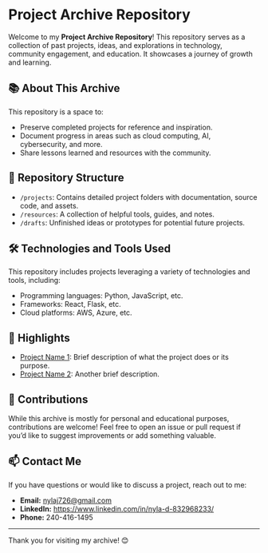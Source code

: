 # Project Archive Repository

Welcome to my **Project Archive Repository**! This repository serves as a collection of past projects, ideas, and explorations in technology, community engagement, and education. It showcases a journey of growth and learning.

## 📚 About This Archive

This repository is a space to:  
- Preserve completed projects for reference and inspiration.  
- Document progress in areas such as cloud computing, AI, cybersecurity, and more.  
- Share lessons learned and resources with the community.  

## 📂 Repository Structure

- `/projects`: Contains detailed project folders with documentation, source code, and assets.  
- `/resources`: A collection of helpful tools, guides, and notes.  
- `/drafts`: Unfinished ideas or prototypes for potential future projects.  

## 🛠️ Technologies and Tools Used

This repository includes projects leveraging a variety of technologies and tools, including:  
- Programming languages: Python, JavaScript, etc.  
- Frameworks: React, Flask, etc.  
- Cloud platforms: AWS, Azure, etc.  

## 🌟 Highlights

- [Project Name 1](link-to-project-folder): Brief description of what the project does or its purpose.  
- [Project Name 2](link-to-project-folder): Another brief description.  

## 🤝 Contributions

While this archive is mostly for personal and educational purposes, contributions are welcome! Feel free to open an issue or pull request if you’d like to suggest improvements or add something valuable.

## 📫 Contact Me

If you have questions or would like to discuss a project, reach out to me:  
- **Email:** nylaj726@gmail.com  
- **LinkedIn:** https://www.linkedin.com/in/nyla-d-832968233/  
- **Phone:** 240-416-1495  

---

Thank you for visiting my archive! 😊
